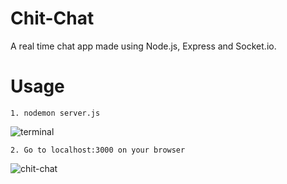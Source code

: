 # Chit-Chat
A real time chat app made using Node.js, Express and Socket.io.
# Usage
```
1. nodemon server.js
```
![terminal](https://user-images.githubusercontent.com/53931942/84787641-dd2c0580-b00b-11ea-8af2-b60b5192d542.jpg)
```
2. Go to localhost:3000 on your browser
```
![chit-chat](https://user-images.githubusercontent.com/53931942/84787821-0fd5fe00-b00c-11ea-8fbe-819cdc9dd6a7.jpg)

